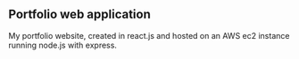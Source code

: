 
## Portfolio web application  

My portfolio website, created in react.js and hosted on an AWS ec2 instance running node.js with express.
